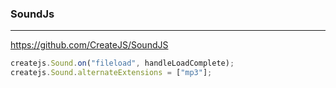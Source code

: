### SoundJs
---
https://github.com/CreateJS/SoundJS

```js
createjs.Sound.on("fileload", handleLoadComplete);
createjs.Sound.alternateExtensions = ["mp3"];
```

```
```

```
```

